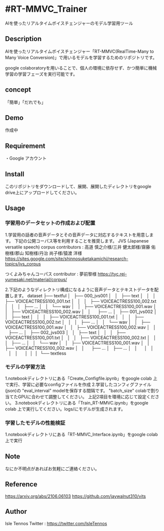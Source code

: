 #RT-MMVC_Trainer
====

AIを使ったリアルタイムボイスチェンジャーのモデル学習用ツール

## Description
AIを使ったリアルタイムボイスチェンジャー「RT-MMVC(RealTime-Many to Many Voice Conversion)」で用いるモデルを学習するためのリポジトリです。

google colaboratoryを用いることで、個人の環境に依存せず、かつ簡単に機械学習の学習フェーズを実行可能です。

## concept
「簡単」「だれでも」

## Demo
作成中

## Requirement
・Google アカウント

## Install
このリポジトリをダウンロードして、展開、展開したディレクトリをgoogle drive上にアップロードしてください。
## Usage
### 学習用のデータセットの作成および配置
1.学習用の話者の音声データとその音声データに対応するテキストを用意します。
下記の公開コーパス等を利用することを推奨します。
JVS (Japanese versatile speech) corpus
contributors : 高道 慎之介様/三井 健太郎様/齋藤 佑樹様/郡山 知樹様/丹治 尚子様/猿渡 洋様
https://sites.google.com/site/shinnosuketakamichi/research-topics/jvs_corpus

つくよみちゃんコーパス
contributor : 夢前黎様
https://tyc.rei-yumesaki.net/material/corpus/

2.下記のようなディレクトリ構成になるように音声データとテキストデータを配置します。
dataset
├── textful
│   ├── 000_jvs001
│   │   ├── text
│   │   │   ├── VOICEACTRESS100_001.txt
│   │   │   ├── VOICEACTRESS100_002.txt
│   │   │   ├── ...
│   │   └── wav
│   │        ├── VOICEACTRESS100_001.wav
│   │        ├── VOICEACTRESS100_002.wav
│   │        ├── ...
│   ├── 001_jvs002
│   │   ├── text
│   │   │   ├── VOICEACTRESS100_001.txt
│   │   │   ├── VOICEACTRESS100_002.txt
│   │   │   ├── ...
│   │   └── wav
│   │        ├── VOICEACTRESS100_001.wav
│   │        ├── VOICEACTRESS100_002.wav
│   │        ├── ...
│   ├── 002_jvs003
│   │   ├── text
│   │   │   ├── VOICEACTRESS100_001.txt
│   │   │   ├── VOICEACTRESS100_002.txt
│   │   │   ├── ...
│   │   └── wav
│   │        ├── VOICEACTRESS100_001.wav
│   │        ├── VOICEACTRESS100_002.wav
│   │        ├── ...
│   ├── ...
│   │        
│   │        
│   │        
│ 
│ 
│ 
└── textless
### モデルの学習方法
1.notebookディレクトリにある「Create_Configfile.ipynb」をgoogle colab 上で実行、学習に必要なconfigファイルを作成
2.学習したコンフィグファイル(json)の
"eval_interval" modelを保存する間隔です。
"batch_size" colabで割り当てたGPUに合わせて調整してください。
上記2項目を環境に応じて設定ください。
3.notebookディレクトリにある「Train_RT-MMVC.ipynb」をgoogle colab 上で実行してください。logs/にモデルが生成されます。

### 学習したモデルの性能検証
1.notebookディレクトリにある「RT-MMVC_Interface.ipynb」をgoogle colab 上で実行

## Note
なにか不明点があればお気軽にご連絡ください。
## Reference
https://arxiv.org/abs/2106.06103
https://github.com/jaywalnut310/vits
## Author
Isle Tennos
Twitter : https://twitter.com/IsleTennos